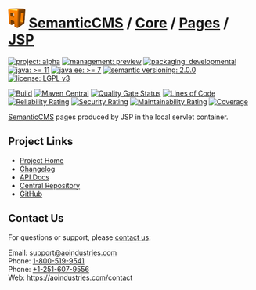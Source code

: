 # [<img src="ao-logo.png" alt="AO Logo" width="35" height="40">](https://github.com/ao-apps) [SemanticCMS](https://github.com/ao-apps/semanticcms) / [Core](https://github.com/ao-apps/semanticcms-core) / [Pages](https://github.com/ao-apps/semanticcms-core-pages) / [JSP](https://github.com/ao-apps/semanticcms-core-pages-jsp)

[![project: alpha](https://semanticcms.com/ao-badges/project-alpha.svg)](https://aoindustries.com/life-cycle#project-alpha)
[![management: preview](https://semanticcms.com/ao-badges/management-preview.svg)](https://aoindustries.com/life-cycle#management-preview)
[![packaging: developmental](https://semanticcms.com/ao-badges/packaging-developmental.svg)](https://aoindustries.com/life-cycle#packaging-developmental)  
[![java: &gt;= 11](https://semanticcms.com/ao-badges/java-11.svg)](https://docs.oracle.com/en/java/javase/11/)
[![java ee: &gt;= 7](https://semanticcms.com/ao-badges/javaee-7.svg)](https://docs.oracle.com/javaee/7/)
[![semantic versioning: 2.0.0](https://semanticcms.com/ao-badges/semver-2.0.0.svg)](https://semver.org/spec/v2.0.0.html)
[![license: LGPL v3](https://semanticcms.com/ao-badges/license-lgpl-3.0.svg)](https://www.gnu.org/licenses/lgpl-3.0)

[![Build](https://github.com/ao-apps/semanticcms-core-pages-jsp/workflows/Build/badge.svg?branch=master)](https://github.com/ao-apps/semanticcms-core-pages-jsp/actions?query=workflow%3ABuild)
[![Maven Central](https://maven-badges.herokuapp.com/maven-central/com.semanticcms/semanticcms-core-pages-jsp/badge.svg)](https://maven-badges.herokuapp.com/maven-central/com.semanticcms/semanticcms-core-pages-jsp)
[![Quality Gate Status](https://sonarcloud.io/api/project_badges/measure?branch=master&project=com.semanticcms%3Asemanticcms-core-pages-jsp&metric=alert_status)](https://sonarcloud.io/dashboard?branch=master&id=com.semanticcms%3Asemanticcms-core-pages-jsp)
[![Lines of Code](https://sonarcloud.io/api/project_badges/measure?branch=master&project=com.semanticcms%3Asemanticcms-core-pages-jsp&metric=ncloc)](https://sonarcloud.io/component_measures?branch=master&id=com.semanticcms%3Asemanticcms-core-pages-jsp&metric=ncloc)  
[![Reliability Rating](https://sonarcloud.io/api/project_badges/measure?branch=master&project=com.semanticcms%3Asemanticcms-core-pages-jsp&metric=reliability_rating)](https://sonarcloud.io/component_measures?branch=master&id=com.semanticcms%3Asemanticcms-core-pages-jsp&metric=Reliability)
[![Security Rating](https://sonarcloud.io/api/project_badges/measure?branch=master&project=com.semanticcms%3Asemanticcms-core-pages-jsp&metric=security_rating)](https://sonarcloud.io/component_measures?branch=master&id=com.semanticcms%3Asemanticcms-core-pages-jsp&metric=Security)
[![Maintainability Rating](https://sonarcloud.io/api/project_badges/measure?branch=master&project=com.semanticcms%3Asemanticcms-core-pages-jsp&metric=sqale_rating)](https://sonarcloud.io/component_measures?branch=master&id=com.semanticcms%3Asemanticcms-core-pages-jsp&metric=Maintainability)
[![Coverage](https://sonarcloud.io/api/project_badges/measure?branch=master&project=com.semanticcms%3Asemanticcms-core-pages-jsp&metric=coverage)](https://sonarcloud.io/component_measures?branch=master&id=com.semanticcms%3Asemanticcms-core-pages-jsp&metric=Coverage)

[SemanticCMS](https://github.com/ao-apps/semanticcms) pages produced by JSP in the local servlet container.

## Project Links
* [Project Home](https://semanticcms.com/core/pages/jsp/)
* [Changelog](https://semanticcms.com/core/pages/jsp/changelog)
* [API Docs](https://semanticcms.com/core/pages/jsp/apidocs/)
* [Central Repository](https://central.sonatype.com/artifact/com.semanticcms/semanticcms-core-pages-jsp)
* [GitHub](https://github.com/ao-apps/semanticcms-core-pages-jsp)

## Contact Us
For questions or support, please [contact us](https://aoindustries.com/contact):

Email: [support@aoindustries.com](mailto:support@aoindustries.com)  
Phone: [1-800-519-9541](tel:1-800-519-9541)  
Phone: [+1-251-607-9556](tel:+1-251-607-9556)  
Web: https://aoindustries.com/contact
